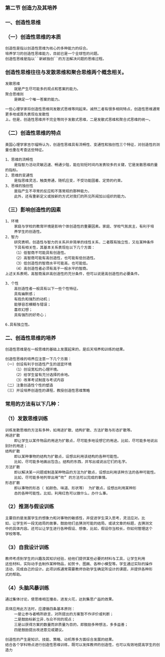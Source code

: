 ### 第二节 创造力及其培养
### 一、创造性思维
### （一）创造性思维的本质
    创造性是指以创造性思维为核心的多种能力的综合。
    培养学习的创造性思维能力，目前已是一个全球性的问题。
    创造性思维是指以``新颖独创``的方法解决问题的思维过程。

### 创造性思维往往与发散思维和聚合思维两个概念相关。

    发散思维
        就是产生尽可能多的观点和答案的能力。
    聚合思维则
        是确定一个唯一答案的能力。

    一些心理学家将创造性思维同发散式思维等同起来。诚然二者有很多相同特点，创造性思维通常更多地或首先表现在发散性
    上。但是，创造性思维并不完全等同于发散式思维，二是发散式思维和聚合式思维的统一。

### （二）创造性思维的特点
    美国心理学家吉尔福特认为，创造性思维具有流畅性、变通性和独创性三个特征，对创造性的测量也重在考查这些特征。
    
    1、思维的流畅性
        是指智力活动灵敏迅速、畅通少阻，能在较短时间内发表较多的关键，它是发散思维的量的指标。
    2、思维的变通性
        是指思维灵活，触类旁通，随机应变，不受功能固着、定势的约束。
    3、思维的独创性
        是指产生不寻常的反应和不落常规的那种能力，
        此外，还有重新定义或按新的方式对我们的所见所闻加以组织的能力。
    
### （三）影响创造性的因素
    1、环境
        家庭与学校的教育环境是影响个体创造性的重要因素。家庭、学校气氛民主，有利于培
        养学生的创造性。
    2、智力
        研究表明，创造性与智力的关系并非简单的线性关系，二者既有独立性，又在某种条件
        下具有相关性，其基本关系表现在以下几个方面：
        （1）低智商不可能具有创造性。
        （2）高智商可能有高创造性，也可能有低创造性。
        （3）低创造性的智商水平可能高，也可能低。
        （4）高创造性者必须有高于一般水平的智商。
    上述关系表明，高智商虽非高创造性的充分条件，但可以说是高创造性的必要条件。
    
    3、个性
        高创造性者一般具有以下一些个性特征。
        具有幽默感；
        有抱负和强烈的动机；
        能够容忍模糊与错误；
        喜欢幻想；
        具有强烈的好奇心； 
        
    6.具有独立性。

### 二、创造性思维的培养
    创造性思维是在一般思维的基础上发展起来的，是后天培养和训练的结果。
    
    创造性思维的培养应注意一下几个方面：
    （一）创设有利于创造性产生的适宜环境
        （1）创设宽松的心理环境。
        （2）给学生留有充分选择的余地。
        （3）改革考试制度与考试内容
    （二）注重创造性个性的塑造
    （三）开设培养创造性的课程，教授创造性思维策略

### 常用的方法有以下几种：
### （1）发散思维训练
    训练发散思维的方法有多种，如用途扩散、结构扩散、方法扩散与形态扩散等。
    用途扩散
        即让学生以某件物品的用途为扩散点，尽可能多地设想它的用途。比如，尽可能多地说出别针的用途；
    结构扩散
        即以某种事物的结构为扩散点，设想出利用该结构的各种可能性。
        比如，尽可能多地画出包含△ 结构的东西，并写出或说出它们的名字。
    方法扩散
        即以解决某一问题或制造某种物品的方法为扩散点，设想出利用该种方法的各种可能性。
        比如，尽可能多地列举出用“吹” 的方法可以完成的事情。
    形态扩散
        即以事物的形态（ 如颜色、味道、形状等） 为扩散点，设想出利用某种形
        态的各种可能性。比如，利用红色可以做什么，办什么事。

### （2）推测与假设训练
    主要目的是发展学生的想象力和对事物的敏感性，并促进学生深入思考，灵活应对。比
    如，让学生听一段无结局的故事，鼓励他们去猜测可能的结局，或读文章的标题，去猜测文
    中的具体内容。还可以让学生进行各种假设、想像，比如，假设你当校长，你如何管理这个
    学校等等。

### （3）自我设计训练
    教师考虑到学生的兴趣及其知识经验，给他们提供某些必要的材料与工具，让学生利用
    这些材料，实际动手去制作某种物品，如贺卡、图画、各种小模型等。学生通过实际的操作
    活动，完成自己的设计。此项训练通常需要教师协助学生确定所设计的课题，并提供各种形
    式的帮助。

### （4）头脑风暴训练
    通过集体讨论，使思维相互撞击，进发火花，达到集思广益的效果。
    
    具体应用此方法时，应遵循四条基本原则：
        一是让参与者畅所欲言，对所提出的方案暂不作评价或判断；
        二是鼓励标新立异.与众不同的观点；
        三是以获得方案的数量而非质量为目的，即鼓励多种想法，多多益善；
        四是鼓励提出改进意见或建议。
    
    创造性的产生是知识、技能、策略、动机等多方面综合发展的结果。
    结合各个学科特点进行创造性思维训练，既可以发挥教师的创造性，也可以有效地提高学生的创造力